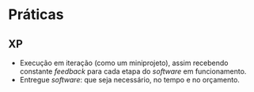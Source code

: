 # Práticas

## XP

* Execução em iteração (como um miniprojeto), assim recebendo constante _feedback_ para cada etapa do _software_ em funcionamento.
* Entregue _software_: que seja necessário, no tempo e no orçamento.
